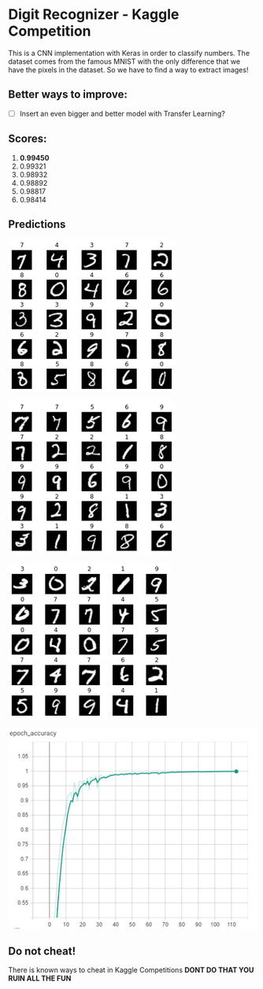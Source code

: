 # Digit Recognizer - Kaggle Competition

This is a CNN implementation with Keras in order to classify numbers.
The dataset comes from the famous MNIST with the only difference that we have the pixels in the dataset.
So we have to find a way to extract images!

## Better ways to improve:

- [ ] Insert an even bigger and better model with Transfer Learning?

## Scores:

1. **0.99450**
2. 0.99321
3. 0.98932
4. 0.98892
5. 0.98817
6. 0.98414

## Predictions

![Alt text](./assets/image1.png?raw=true)

![Alt text](./assets/image2.png?raw=true)

![Alt text](./assets/image3.png?raw=true)

![Alt text](./assets/train.jpg?raw=true)

## Do not cheat!

There is known ways to cheat in Kaggle Competitions
**DΟΝΤ DO THAT YOU RUIN ALL THE FUN**
